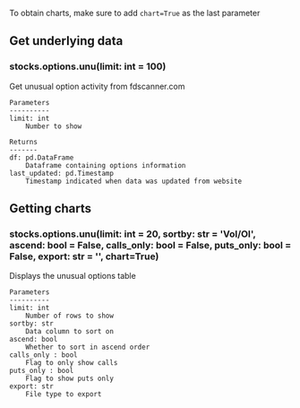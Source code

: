 To obtain charts, make sure to add `chart=True` as the last parameter

## Get underlying data 
### stocks.options.unu(limit: int = 100)

Get unusual option activity from fdscanner.com

    Parameters
    ----------
    limit: int
        Number to show

    Returns
    -------
    df: pd.DataFrame
        Dataframe containing options information
    last_updated: pd.Timestamp
        Timestamp indicated when data was updated from website

## Getting charts 
### stocks.options.unu(limit: int = 20, sortby: str = 'Vol/OI', ascend: bool = False, calls_only: bool = False, puts_only: bool = False, export: str = '', chart=True)

Displays the unusual options table

    Parameters
    ----------
    limit: int
        Number of rows to show
    sortby: str
        Data column to sort on
    ascend: bool
        Whether to sort in ascend order
    calls_only : bool
        Flag to only show calls
    puts_only : bool
        Flag to show puts only
    export: str
        File type to export
